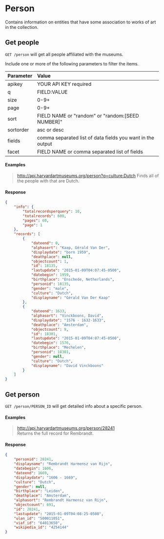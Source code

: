 # Person

Contains information on entities that have some association to works of art in the collection.

## Get people

`GET /person` will get all people affiliated with the museums.

Include one or more of the following parameters to filter the items.

| Parameter | Value |
| :--------- | :----- |
| apikey | YOUR API KEY required |
| q | FIELD:VALUE |
| size | 0-9+ |
| page | 0-9+ |
| sort | FIELD NAME or "random" or "random:[SEED NUMBER]" |
| sortorder | asc or desc |
| fields | comma separated list of data fields you want in the output |
| facet | FIELD NAME or comma separated list of fields |

#### Examples

> http://api.harvardartmuseums.org/person?q=culture:Dutch 
> Finds all of the people with that are Dutch.    

#### Response

```json
{
    "info": {
        "totalrecordsperquery": 10,
        "totalrecords": 600,
        "pages": 60,
        "page": 1
    },
    "records": [
        {
            "dateend": 0,
            "alphasort": "Kaap, Gérald Van Der",
            "displaydate": "born 1959",
            "deathplace": null,
            "objectcount": 1,
            "id": 18135,
            "lastupdate": "2015-01-09T04:07:45-0500",
            "datebegin": 1959,
            "birthplace": "Enschede, Netherlands",
            "personid": 18135,
            "gender": "male",
            "culture": "Dutch",
            "displayname": "Gérald Van Der Kaap"
        },
        {
            "dateend": 1633,
            "alphasort": "Vinckboons, David",
            "displaydate": "1576 - 1632-1633",
            "deathplace": "Amsterdam",
            "objectcount": 9,
            "id": 18301,
            "lastupdate": "2015-01-09T04:07:45-0500",
            "datebegin": 1576,
            "birthplace": "Mechelen",
            "personid": 18301,
            "gender": null,
            "culture": "Dutch",
            "displayname": "David Vinckboons"
        }
    ]
}
```

## Get person

`GET /person/PERSON_ID` will get detailed info about a specific person.

#### Examples

> http://api.harvardartmuseums.org/person/28241  
> Returns the full record for Rembrandt.

#### Response

```json
{
    "personid": 28241,
    "displayname": "Rembrandt Harmensz van Rijn",
    "datebegin": 1606,
    "dateend": 1669,
    "displaydate": "1606 - 1669",
    "culture": "Dutch",
    "gender": null,
    "birthplace": "Leiden",
    "deathplace": "Amsterdam",
    "alphasort": "Rembrandt Harmensz van Rijn",
    "objectcount": 691,
    "id": 28241,
    "lastupdate": "2015-01-09T04:08:25-0500",
    "ulan_id": "500011051",
    "viaf_id": "64013650",
    "wikipedia_id": "4254144"
}
```